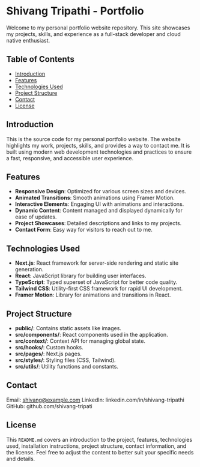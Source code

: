 # Shivang Tripathi - Portfolio

Welcome to my personal portfolio website repository. This site showcases my projects, skills, and experience as a full-stack developer and cloud native enthusiast.

## Table of Contents

- [Introduction](#introduction)
- [Features](#features)
- [Technologies Used](#technologies-used)
- [Project Structure](#project-structure)
- [Contact](#contact)
- [License](#license)

## Introduction

This is the source code for my personal portfolio website. The website highlights my work, projects, skills, and provides a way to contact me. It is built using modern web development technologies and practices to ensure a fast, responsive, and accessible user experience.

## Features

- **Responsive Design**: Optimized for various screen sizes and devices.
- **Animated Transitions**: Smooth animations using Framer Motion.
- **Interactive Elements**: Engaging UI with animations and interactions.
- **Dynamic Content**: Content managed and displayed dynamically for ease of updates.
- **Project Showcases**: Detailed descriptions and links to my projects.
- **Contact Form**: Easy way for visitors to reach out to me.

## Technologies Used

- **Next.js**: React framework for server-side rendering and static site generation.
- **React**: JavaScript library for building user interfaces.
- **TypeScript**: Typed superset of JavaScript for better code quality.
- **Tailwind CSS**: Utility-first CSS framework for rapid UI development.
- **Framer Motion**: Library for animations and transitions in React.

## Project Structure
- **public/**: Contains static assets like images.
- **src/components/**: React components used in the application.
- **src/context/**: Context API for managing global state.
- **src/hooks/**: Custom hooks.
- **src/pages/**: Next.js pages.
- **src/styles/**: Styling files (CSS, Tailwind).
- **src/utils/**: Utility functions and constants.


## Contact
Email: shivang@example.com
LinkedIn: linkedin.com/in/shivang-tripathi
GitHub: github.com/shivang-tripati

## License
This `README.md` covers an introduction to the project, features, technologies used, installation instructions, project structure, contact information, and the license. Feel free to adjust the content to better suit your specific needs and details.

